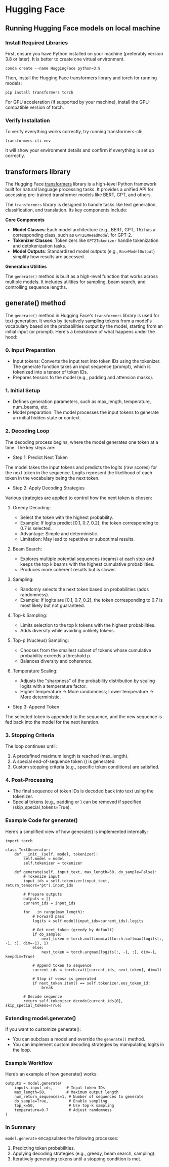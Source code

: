 # Hugging Face

## Running Hugging Face models on local machine

### Install Required Libraries

First, ensure you have Python installed on your machine (preferably version 3.8 or later). It is better to create one virtual environment.
```
conda create --name HuggingFace python=3.9
```

Then, install the Hugging Face transformers library and torch for running models:

```
pip install transformers torch
```
For GPU acceleration (if supported by your machine), install the GPU-compatible version of torch.

### Verify Installation
To verify everything works correctly, try running transformers-cli:

```
transformers-cli env
```
It will show your environment details and confirm if everything is set up correctly.

## transformers library

The Hugging Face [transformers](https://github.com/huggingface/transformers) library is a high-level Python framework built for natural language processing tasks. It provides a unified API for accessing pre-trained transformer models like BERT, GPT, and others.

The `transformers` library is designed to handle tasks like text generation, classification, and translation. Its key components include:

<b>Core Components</b>

- <b>Model Classes</b>: Each model architecture (e.g., BERT, GPT, T5) has a corresponding class, such as `GPT2LMHeadModel` for GPT-2.
- <b>Tokenizer Classes</b>: Tokenizers like `GPT2Tokenizer` handle tokenization and detokenization tasks.
- <b>Model Outputs</b>: Standardized model outputs (e.g., `BaseModelOutput`) simplify how results are accessed.

<b>Generation Utilities</b>

The `generate()` method is built as a high-level function that works across multiple models.
It includes utilities for sampling, beam search, and controlling sequence lengths.

## generate() method

The `generate()` method in Hugging Face's `transformers` library is used for text generation. It works by iteratively sampling tokens from a model's vocabulary based on the probabilities output by the model, starting from an initial input (or prompt). Here's a breakdown of what happens under the hood:

### 0. Input Preparation
  - Input tokens: Converts the input text into token IDs using the tokenizer. The generate function takes an input sequence (prompt), which is tokenized into a tensor of token IDs.
  - Prepares tensors fo the model (e.g., padding and attension masks).  

### 1. Initial Setup
  - Defines generation parameters, such as max_length, temperature, num_beams, etc.
  - Model preparation: The model processes the input tokens to generate an initial hidden state or context.

### 2. Decoding Loop

The decoding process begins, where the model generates one token at a time. The key steps are:

- Step 1: Predict Next Token

The model takes the input tokens and predicts the logits (raw scores) for the next token in the sequence.
Logits represent the likelihood of each token in the vocabulary being the next token.

- Step 2: Apply Decoding Strategies

Various strategies are applied to control how the next token is chosen:

  1. Greedy Decoding:

      - Select the token with the highest probability.
      - Example: If logits predict [0.1, 0.7, 0.2], the token corresponding to 0.7 is selected.
      - Advantage: Simple and deterministic.
      - Limitation: May lead to repetitive or suboptimal results.

  2. Beam Search:

      - Explores multiple potential sequences (beams) at each step and keeps the top k beams with the highest cumulative probabilities.
      - Produces more coherent results but is slower.

  3. Sampling:

      - Randomly selects the next token based on probabilities (adds randomness).
      - Example: If logits are [0.1, 0.7, 0.2], the token corresponding to 0.7 is most likely but not guaranteed.

  4. Top-k Sampling:

      - Limits selection to the top k tokens with the highest probabilities.
      - Adds diversity while avoiding unlikely tokens.

  5. Top-p (Nucleus) Sampling:

      - Chooses from the smallest subset of tokens whose cumulative probability exceeds a threshold p.
      - Balances diversity and coherence.

  6. Temperature Scaling:

      - Adjusts the "sharpness" of the probability distribution by scaling logits with a temperature factor.
      - Higher temperature → More randomness; Lower temperature → More deterministic.

- Step 3: Append Token

The selected token is appended to the sequence, and the new sequence is fed back into the model for the next iteration.

### 3. Stopping Criteria

The loop continues until:

  1. A predefined maximum length is reached (max_length).
  2. A special end-of-sequence token (<eos>) is generated.
  3. Custom stopping criteria (e.g., specific token conditions) are satisfied.

### 4. Post-Processing

  - The final sequence of token IDs is decoded back into text using the tokenizer.
  - Special tokens (e.g., padding or <eos>) can be removed if specified (skip_special_tokens=True).

### Example Code for generate()
Here’s a simplified view of how generate() is implemented internally:

```
import torch

class TextGenerator:
    def __init__(self, model, tokenizer):
        self.model = model
        self.tokenizer = tokenizer

    def generate(self, input_text, max_length=50, do_sample=False):
        # Tokenize input
        input_ids = self.tokenizer(input_text, return_tensors="pt").input_ids

        # Prepare outputs
        outputs = []
        current_ids = input_ids

        for _ in range(max_length):
            # Forward pass
            logits = self.model(input_ids=current_ids).logits

            # Get next token (greedy by default)
            if do_sample:
                next_token = torch.multinomial(torch.softmax(logits[:, -1, :], dim=-1), 1)
            else:
                next_token = torch.argmax(logits[:, -1, :], dim=-1, keepdim=True)

            # Append token to sequence
            current_ids = torch.cat([current_ids, next_token], dim=1)

            # Stop if <eos> is generated
            if next_token.item() == self.tokenizer.eos_token_id:
                break

        # Decode sequence
        return self.tokenizer.decode(current_ids[0], skip_special_tokens=True)
```

### Extending model.generate()
If you want to customize generate():

- You can subclass a model and override the `generate()` method.
- You can implement custom decoding strategies by manipulating logits in the loop.

### Example Workflow

Here’s an example of how generate() works:

```
outputs = model.generate(
    inputs.input_ids,      # Input token IDs
    max_length=50,         # Maximum output length
    num_return_sequences=1, # Number of sequences to generate
    do_sample=True,         # Enable sampling
    top_k=50,               # Use top-k sampling
    temperature=0.7         # Adjust randomness
)
```

### In Summary
`model.generate` encapsulates the following processes:

1. Predicting token probabilities.
2. Applying decoding strategies (e.g., greedy, beam search, sampling).
3. Iteratively generating tokens until a stopping condition is met.

